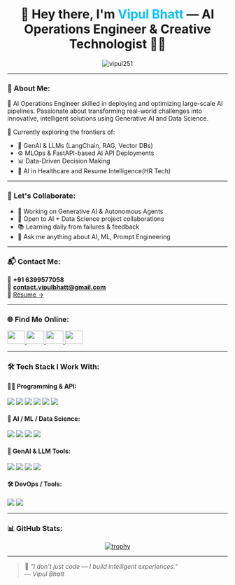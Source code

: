 <h1 align="center">🚀 Hey there, I'm <span style="color:#00BFFF">Vipul Bhatt</span> — AI Operations Engineer & Creative Technologist 👨‍💻</h1>

<p align="center">
  <img src="https://komarev.com/ghpvc/?username=vipul251&label=Profile%20views&color=0e75b6&style=flat" alt="vipul251" />
</p>

---

### 🧠 About Me:

🎯 AI Operations Engineer skilled in deploying and optimizing large-scale AI pipelines. Passionate about transforming real-world challenges into innovative, intelligent solutions using Generative AI and Data Science.

🔬 Currently exploring the frontiers of:
- 🌟 GenAI & LLMs (LangChain, RAG, Vector DBs)
- ⚙️ MLOps & FastAPI-based AI API Deployments
- 📊 Data-Driven Decision Making
- 🧠 AI in Healthcare and Resume Intelligence(HR Tech)

---

### 🤝 Let's Collaborate:

- 🤖 Working on Generative AI & Autonomous Agents
- 🤝 Open to AI + Data Science project collaborations
- 📚 Learning daily from failures & feedback
- 💬 Ask me anything about AI, ML, Prompt Engineering

---

### 📬 Contact Me:

📱 **+91 6399577058**  
📧 **contact.vipulbhatt@gmail.com**  
📄 [Resume →](https://drive.google.com/file/d/1QNk9G25UDLsHvVdRNyZrS5K4ugs0WdWo/view?usp=sharing)

---

### 🌐 Find Me Online:

<p align="left">
  <a href="https://linkedin.com/in/vipul bhatt" target="blank">
    <img src="https://raw.githubusercontent.com/rahuldkjain/github-profile-readme-generator/master/src/images/icons/Social/linked-in-alt.svg" height="30" width="40" />
  </a>
  <a href="https://instagram.com/vipul_.bhatt" target="blank">
    <img src="https://raw.githubusercontent.com/rahuldkjain/github-profile-readme-generator/master/src/images/icons/Social/instagram.svg" height="30" width="40" />
  </a>
  <a href="https://twitter.com/vipul_25" target="blank">
    <img src="https://raw.githubusercontent.com/rahuldkjain/github-profile-readme-generator/master/src/images/icons/Social/twitter.svg" height="30" width="40" />
  </a>
  <a href="https://kaggle.com/vipulllll" target="blank">
    <img src="https://raw.githubusercontent.com/rahuldkjain/github-profile-readme-generator/master/src/images/icons/Social/kaggle.svg" height="30" width="40" />
  </a>
</p>

---

### 🛠 Tech Stack I Work With:

#### 👨‍💻 Programming & API:
<p>
  <img src="https://img.shields.io/badge/Python-FFD43B?style=flat&logo=python&logoColor=blue"/>
  <img src="https://img.shields.io/badge/FastAPI-005571?style=flat&logo=fastapi"/>
  <img src="https://img.shields.io/badge/SQLite3-003B57?style=flat&logo=sqlite&logoColor=white"/>
  <img src="https://img.shields.io/badge/PostgreSQL-336791?style=flat&logo=postgresql&logoColor=white"/>
  <img src="https://img.shields.io/badge/Postman-FF6C37?logo=postman&logoColor=white"/>
  <img src="https://img.shields.io/badge/Jira-0052CC?logo=jira&logoColor=white"/>
</p>

#### 🧠 AI / ML / Data Science:
<p>
  <img src="https://img.shields.io/badge/LLM-800080?style=flat"/>
  <img src="https://img.shields.io/badge/Scikit--Learn-F7931E?style=flat&logo=scikit-learn&logoColor=white"/>
  <img src="https://img.shields.io/badge/TensorFlow-FF6F00?style=flat&logo=tensorflow&logoColor=white"/>
  <img src="https://img.shields.io/badge/PyTorch-EE4C2C?style=flat&logo=pytorch&logoColor=white"/>
</p>

#### 🔮 GenAI & LLM Tools:
<p>
  <img src="https://img.shields.io/badge/LangChain-blueviolet?style=flat"/>
  <img src="https://img.shields.io/badge/FAISS-0099cc?style=flat"/>
  <img src="https://img.shields.io/badge/n8n-1F72C0?style=flat&logo=n8n&logoColor=white"/>
  <img src="https://img.shields.io/badge/Langflow-9654A4?style=flat"/>
</p>

#### 🛠 DevOps / Tools:
<p>
  <img src="https://img.shields.io/badge/Docker-2496ED?style=flat&logo=docker&logoColor=white"/>
  <img src="https://img.shields.io/badge/Streamlit-FF4B4B?style=flat&logo=streamlit&logoColor=white"/>
</p>

---

### 📊 GitHub Stats:

<p align="center">
  <a href="https://github.com/ryo-ma/github-profile-trophy">
    <img src="https://github-profile-trophy.vercel.app/?username=vipul251&theme=dracula&row=1&column=7" alt="trophy" />
  </a>
</p>

---

> 🚀 _"I don’t just code — I build intelligent experiences."_  
> — *Vipul Bhatt*
